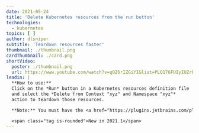 ```yaml
---
date: 2021-05-24
title: 'Delete Kubernetes resources from the run button'
technologies:
  - kubernetes
topics: [ ]
author: dlsniper
subtitle: 'Teardown resources faster'
thumbnail: ./thumbnail.png
cardThumbnail: ./card.png
shortVideo:
  poster: ./thumbnail.png
  url: https://www.youtube.com/watch?v=qOZ6rIZGiYI&list=PLQ176FUIyIUZrbrlz4AY1V8VzBJKZyVlW&index=34
leadin: |
  **How to use:**
  Click on the *Run* button in a Kubernetes resources definition file
  and select the *Delete from Context "xyz" and Namespace "xyz"*
  action to teardown those resources.

  **Note:** You must have the <a href="https://plugins.jetbrains.com/plugin/10485-kubernetes">Kubernetes plugin</a> provided by JetBrains installed for this action to work.

  <span class="tag is-rounded">New in 2021.1</span>
---
```


